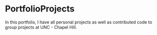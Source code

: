 # PortfolioProjects

In this portfolio, I have all personal projects as well as contributed code to group projects at UNC - Chapel Hill.




